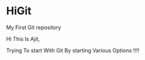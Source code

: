 HiGit
=====

My First Git repository


Hi 
This Is Ajit,

Trying To start With Git By starting Various Options   !!!!
